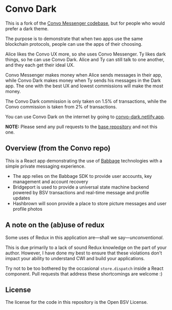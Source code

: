 # Convo Dark

This is a fork of the [Convo Messenger codebase](https://github.com/p2ppsr/convo), but for people who would prefer a dark theme.

The purpose is to demonstrate that when two apps use the same blockchain protocols, people can use the apps of their choosing.

Alice likes the Convo UX more, so she uses Convo Messenger. Ty likes dark things, so he can use Convo Dark. Alice and Ty can still talk to one another, and they each get their ideal UX.

Convo Messenger makes money when Alice sends messages in their app, while Convo Dark makes money when Ty sends his messages in the Dark app. The one with the best UX and lowest commissions will make the most money.

The Convo Dark commission is only taken on 1.5% of transactions, while the Convo commission is taken from 2% of transactions.

You can use Convo Dark on the internet by going to [convo-dark.netlify.app](https://convo-dark.netlify.app).

**NOTE:** Please send any pull requests to the [base repository](https://github.com/p2ppsr/convo) and not this one.

## Overview (from the Convo repo)

This is a React app demonstrating the use of [Babbage](https://projectbabbage.com) technologies with a simple private messaging experience.

- The app relies on the Babbage SDK to provide user accounts, key management and account recovery
- Bridgeport is used to provide a universal state machine backend powered by BSV transactions and real-time message and profile updates
- Hashbrown will soon provide a place to store picture messages and user profile photos

## A note on the (ab)use of redux

Some uses of Redux in this application are—shall we say—*unconventional*.

This is due primarily to a lack of sound Redux knowledge on the part of your author. However, I have done my best to ensure that these violations don't impact 
your ability to understand CWI and build your applications.

Try not to be too bothered by the occasional `store.dispatch` inside a React component. Pull requests that address these shortcomings are welcome :)

## License

The license for the code in this repository is the Open BSV License.

